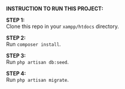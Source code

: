 **INSTRUCTION TO RUN THIS PROJECT:**

**STEP 1:**  
Clone this repo in your `xampp/htdocs` directory.

**STEP 2:**  
Run `composer install`.

**STEP 3:**  
Run `php artisan db:seed`.

**STEP 4:**  
Run `php artisan migrate`.
